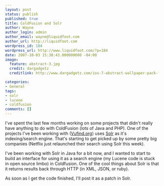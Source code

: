 ```yaml
---
layout: post
status: publish
published: true
title: ColdFusion and Solr
author: Wayne
author_login: admin
author_email: wayne@liquidfoot.com
author_url: http://liquidfoot.com
wordpress_id: 184
wordpress_url: http://www.liquidfoot.com/?p=184
date: 2007-10-03 15:38:43.000000000 -04:00
image:
  feature: abstract-3.jpg
  credit: dargadgetz
  creditlink: http://www.dargadgetz.com/ios-7-abstract-wallpaper-pack-for-iphone-5-and-ipod-touch-retina/

categories:
- General
tags:
- solr
- lucene
- coldfusion
comments: []
---
```


I've spent the last few months working on some projects that didn't really have anything to do with ColdFusion (lots of Java and PHP). One of the projects I've been working with (<a href="http://www.vufind.org/">Vufind.org</a>) uses <a href="http://lucene.apache.org/solr/">Solr</a> as it's indexing/search engine. That's starting to get picked up by some pretty big companies (Netflix just relaunched their search using Solr this week).

I've been working with Solr in Java for a bit now, and I wanted to start to build an interface for using it as a search engine (my Lucene code is stuck in open source limbo) in Coldfusion. One of the cool things about Solr is that it returns results back through HTTP (in XML, JSON, or ruby).

As soon as I get the code finished, I'll post it as a patch in Solr.
